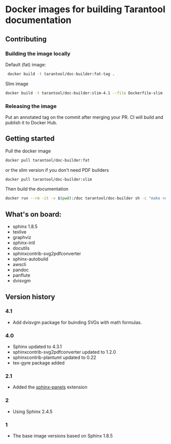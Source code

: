 # Docker images for building Tarantool documentation

## Contributing

### Building the image locally

Default (fat) image:
```bash
 docker build -t tarantool/doc-builder:fat-tag . 
```

Slim image
```bash
docker build -t tarantool/doc-builder:slim-4.1 --file Dockerfile-slim .
```
### Releasing the image

Put an annotated tag on the commit after merging your PR.
CI will build and publish it to Docker Hub.

## Getting started

Pull the docker image
```bash
docker pull tarantool/doc-builder:fat
```

or the slim version if you don't need PDF builders

```bash
docker pull tarantool/doc-builder:slim
```

Then build the documentation

```bash
docker run --rm -it -v $(pwd):/doc tarantool/doc-builder sh -c "make <doc>"
```

## What's on board:

- sphinx 1.8.5
- texlive 
- graphviz
- sphinx-intl
- docutils
- sphinxcontrib-svg2pdfconverter
- sphinx-autobuild
- awscli
- pandoc
- panflute
- dvisvgm

## Version history

### 4.1

* Add dvisvgm package for buinding SVGs with math formulas.

### 4.0

* Sphinx updated to 4.3.1
* sphinxcontrib-svg2pdfconverter updated to 1.2.0
* sphinxcontrib-plantuml updated to 0.22
* tex-gyre package added

### 2.1

* Added the [sphinx-panels](https://github.com/executablebooks/sphinx-panels/) extension

### 2

* Using Sphinx 2.4.5

### 1

* The base image versions based on Sphinx 1.8.5